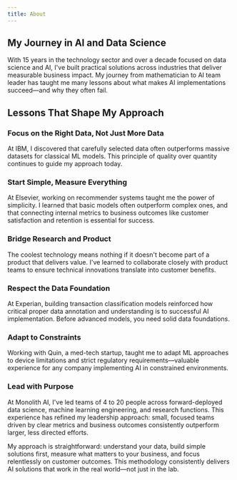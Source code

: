 ```yaml
---
title: About
---
```


## My Journey in AI and Data Science
With 15 years in the technology sector and over a decade focused on data science and AI, I've built practical solutions across industries that deliver measurable business impact. My journey from mathematician to AI team leader has taught me many lessons about what makes AI implementations succeed—and why they often fail.

## Lessons That Shape My Approach
### Focus on the Right Data, Not Just More Data
At IBM, I discovered that carefully selected data often outperforms massive datasets for classical ML models. This principle of quality over quantity continues to guide my approach today.

### Start Simple, Measure Everything
At Elsevier, working on recommender systems taught me the power of simplicity. I learned that basic models often outperform complex ones, and that connecting internal metrics to business outcomes like customer satisfaction and retention is essential for success.

### Bridge Research and Product
The coolest technology means nothing if it doesn't become part of a product that delivers value. I've learned to collaborate closely with product teams to ensure technical innovations translate into customer benefits.

### Respect the Data Foundation
At Experian, building transaction classification models reinforced how critical proper data annotation and understanding is to successful AI implementation. Before advanced models, you need solid data foundations.

### Adapt to Constraints
Working with Quin, a med-tech startup, taught me to adapt ML approaches to device limitations and strict regulatory requirements—valuable experience for any company implementing AI in constrained environments.

### Lead with Purpose
At Monolith AI, I've led teams of 4 to 20 people across forward-deployed data science, machine learning engineering, and research functions. This experience has refined my leadership approach: small, focused teams driven by clear metrics and business outcomes consistently outperform larger, less directed efforts.

My approach is straightforward: understand your data, build simple solutions first, measure what matters to your business, and focus relentlessly on customer outcomes. This methodology consistently delivers AI solutions that work in the real world—not just in the lab.
